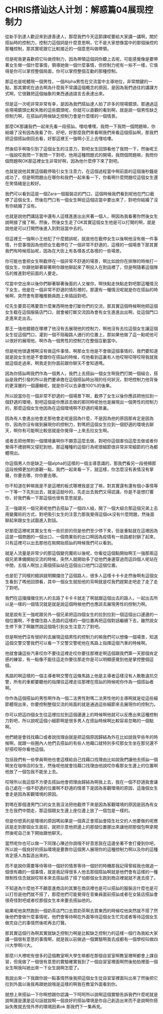# CHRIS搭讪达人计划：解惑篇04展现控制力

從新手到達人歡迎來到達善達人，那麼我們今天這節課呢要給大家講一講啊，關於搭訕時的控制力，控制力這個詞是什麼意思啊，它不是大家想像當中的那個操控的那種控制，那其實呢跟它比較接近的一個意思叫做帶領。

但是呢我更喜歡把它叫做控制力，因為帶領這個詞你聽上去呢，可能感覺像是要帶著女生做一個什麼事情，領導她做一個什麼事情，但控制力呢有一些不一樣，它值得是你可以掌控整個局面，你可以掌控整個互動的那種控制。

那這也是呢體現一個男性，一個Alpha男性在交流當中主導地位，非常關鍵的一點，那其實呢在過去啊為什麼我不常講這個概念的原因，是因為我們過往的講課方式啊，它很難把這個抽象的東西通過語言去表達出來。

但是這一次呢非常非常有幸，是因為我們搭訕達人拍了許多的現場鏡頭，那通過這些現場鏡頭比較失敗的這些鏡頭呢，你就可以直觀的看到啊，就是說一個男性缺乏控制力啊，在搭訕的時候缺乏控制力會是什麼樣的一個情景。

那麼OK那讓我們一起來先看一段搭訕，嘿哈嘍嘿，我問一下我問一個問題嘛，你結婚了沒有因為我看了你，好吧，好那麼我們來看啊我們來看這個搭訕啊，那我們把這個搭訕倒回去看，好那這裡王一強啊小王上去嘿哈嘍。

然後招手啊吸引到了這個女生的注意力，對吧女生回頭看他了我問一下，然後呢王一強說哎我問一下我問一下對吧，他用這種問題式的開場，我問個問題嘛，我問你個問題啊OK那這裡女生非常好啊，因為他什麼停下來了對吧。

也就是說他其實這個截停吸引女生注意力，在這個過程當中啊前面的這個幾秒鐘是成功了，但是啊問題出在哪你和我們一起來看一下，你看啊什麼問題哎這個女生還在笑情緒是比較好。

我們可以看到這是一個Zara一個服裝店的門口，這個時候我們看到呢他在門口截停了這個女生，然後在門口有一個女生啊從這個店當中要出來了，對吧你結婚了沒有你結婚了沒有。

也就是說他們講話當中還有人這樣進進出出夾著一個人，啊因為我看著你然後女生說啊接了接了啊，然後，然後女生走了OK其實這個女生他是可以打開的啊，就是說他是可以打開然後進入到對話當中去的。

但這裡王一強啊小王他犯了什麼錯誤呢，就是他在截停女生以後啊他沒有做一件事情，什麼事情因為他把女生截停在了一個非常不舒適的，這樣的一個場景下那其實我們有時候搭訕呢，因為在大街上有各樣各式各樣的一些場景。

你可能也會把女生啊截停在一個非常不舒適的場景，啊比如說你在排隊的時候打一個女生，你跟他聊著聊著啊你跟他聊起來了啊投入在對話裡了，但是啊隨著這個隊伍的推進對吧前面的人要走。

哎當中空出來以後你們聊著聊著後面的人又催你，啊快點走快點走對吧那這種情況下女生，他是在一個非常不舒適的情形裡的，那還有一種情況呢就是你在搭訕的時候啊，突然會有那種推銷員跑上來插話對吧。

哎先生要買花嗎要買什麼東西啊他會打斷你們的交流，那其實這個時候啊他把這個女生截在這個服裝店門口，就會被打斷交流因為會有女生進進出出啊，從這個門口走進來走出去。

那王一強他錯錯在哪裡了他沒有去展現他的控制力，啊他沒有去拉這個女生讓這個女生從這個門口，灌到一個不阻礙路人通行的位置上，那如果他做了這一點呢他可以很好的展現他，啊作為一個男性的控制力在整個互動當中。

但是呢他很遺憾啊沒有做這件事情，啊那女生他是不會做這個事情的，我們要知道就是說女生他是不會跟你在搭訕的時候，哎他看到這裏有人他哎呀哎呀哎呀我就我就這個走過來，啊我走到你面前跟你聊天不會知道嗎。

因為你搭訕啊我們作為一個男人，我們上去搭訕一個女生啊我們打開一個組合，搭訕是我們引發的所以我們要承擔在這個搭訕時出現的任何狀況，對吧控制力他背後的更深層的一個邏輯呢，就是你可以去承擔100%的後果。

所以說當你在一個非常不舒適的一個場景下啊，截停了女生以後你應該把他拉到一個舒適的環境，對吧這個是你應該去做的那同時呢他也是展現出一個男性的控制力的，那麼這個女生他因為在這個環境啊不舒適的場景裏。

因為有人會進出他會走那他會走呢是因為什麼，不是因為他的原因那肯定是因為你，因為你沒有做到展現你的控制力，對嗎把這個女生拉到一個舒適的環境去聊天，啊你有可能啊比較慫就是你覺得一上來去拉女生啊。

或者去把他帶到一個環境裏啊你不願意這麼去做，對吧你這個害怕這麼去做或者你覺得不禮貌啊又侵犯到他，那這種種的這個行為呢很細節很非常非常細節的行為都體現出。

你這個男人你是缺乏一個alpha的這樣的一個主導意識的，那我們看另一段視頻那這段視頻更加的直觀一點，我們一起來看一下，就這樣，你怎麼沒有表情沒有掌聲，你要去哪，你你要去哪。

你不知道在幹嘛我是不是這裡的板式哪裡我是定了嘛，對其實還有還有個小事情等一下等一下先別出去，就是這挺吵的，先走出去我們又得認識，你是不是想打響你，好我們看一下那這個也很有意思就是。

王一強跟另一個兄弟呢他們去搭訕了一個四人組，開了一個大組合那這個兄弟上去用變魔術的方式，對吧吸引女生的注意力那我覺得這個ok沒有什麼問題，然後面聊起來跟女生試圖進入對話。

好那麼這裡呢其實女生有一些抗拒的但是他們至少停下來，但是重點就在這裡因為這是一個商圈的一個出口，一個商業街的出口啊因為疫情有一些路都封鎖了起來，只有這裡可以出去那他在剛開始搭訕的時候我們可以看到。

就是人流量是非常少的那這個變完魔術以後呢，你看從這個點開始啊王一強那兩這個兄弟準備開始交流的時候，突然人就開始多了從他們身邊穿過而這四個人呢站在中間，五個人啊加上兩個搭訕站在這個出口他門口這個位置。

也是犯了同樣的錯誤就明顯擋住了這個路人，很多人這樣卡卡卡走然後啊有這個女生看到了嗎他回頭看，其中一個女生就拍他的背啊就是哎我們趕緊走吧走了走了走了對吧。

我們在這擋擋擋住別人的去路了卡卡卡就走了啊就跟這個出去的路人，一起出去所以是一樣的一個情況就是就是說這個時候他們也應該去展現男性的控制力啊。

就是說有王一強呢跟另外一個兄弟把這四個女生的拉到拉到一個這個出口邊邊的一個位置啊，不會擋住路人去路的這樣的一個位置再把這個對話繼續下去，雖然說女生停下來了啊雖然說這個吸引到女生注意力了對吧。

但是啊他們沒有很好的去展現這個男性的控制力的嘛我們可以想像一個場景，知道這個交警交警我們可以看一下交警交警呢他在馬路上指揮這個汽車的時候啊。

他就會讓這些汽車哎你不要往這裡走哎你要往那裡走啊這個跟我們第一天那個肯定感的練習，有一點像不能往這走你要往那走你是可以明顯感覺到他是掌控整個這個。

馬路的啊這樣的一個主導者啊交警在這條馬路上他是主導者這樣沒有人敢敢違抗交警，所有的車都要聽他的指揮往這裡走往那裡在搭訕的時候呢你作為一個搭訕者啊。

你作為這個搭訕的男性啊作為一個二法男性對嗎二法男性他的主導啊就是從這些細節體現出來，你要控制整個交流的局面的就是通過這些細節來去展現你的控制力。

你可以把這四個女生往這裡拉拉到這個邊邊上的時候啊他就可以反應出來這種控制力對吧，所以說呢這個小細節啊是很多男人在搭訕時候啊比較容易忽略的一個點啊。

他們總是會找找藉口或者說找理由就是把這個原因歸結為外在比如說我早些年的時候啊，就跟一些圈內人他們去搭訕的有些人他藉口就特別多哎那女生坐在那兒還不好搭哎呀你看他這個。

包括我們有一些學員啊他也會這樣給自己找藉口找理由比如說我們讓他去搭訕一個啊坐在咖啡店的女生，然後呢他就會找藉口找理由他說哎你看那女生邊上的位置啊他放了一個包我不能坐上去。

哎呀所以我這個不方便去搭訕他會把理由歸結為啊我上去，我在一個不舒適我會讓自己處在一個不舒適的位置啊不舒適的情景下是因為客觀環境的原因，這幾個女生會走是因為客觀環境的原因。

對嗎在那個渣男門口的女生我沒法把他截停下來是因為客觀環境的原因是因為有女生在我們中間走，那這個跟女生邊上座位邊上放了一個包是一樣的。

但是你想真的是環境的原因嗎如果是一個真正會搭訕會陌生社交的人他要做的呢應該是走到那個女生面前，就把示意他把邊上的那個位置挪出來讓他把那個包啊拿開然後呢自己坐下開始跟他聊天。

當然呢你也可以做一下同理心陳述你說哦不好意思我在這邊坐著不會打擾到你吧，所以說一個良好的搭訕環境是要靠你這個男人展現你的這種控制力啊以及你的這種肯定感人為製造出來的。

而不是說你需要等待等待一個好的情景等待一個好的時機那我記得曾經我也做過一個很有趣的一個事情，就是我記得很多人他去那個搭訕啊就是他們會有這樣的一種限制性信念就說哎呀本來去搭訕搭了搭了怕那個女生跑到商店裡就就不進去搭了。

不知道為什麼他不不願意進商店的其實在商店裡也是可以搭訕的服裝店什麼也是可以打但是他們就不搭了，那麼他們可能覺得在音樂員面前搭訕或者在女裝店搭訕會很奇怪對吧或者哎那個女生本來要去搭訕他的。

結果呢他突然跑到一個奶茶店門口去買奶茶啊去買東西的時候哎他突然就不搭了然後他們會做什麼事情呢，他們會等待啊在外面等待這個女生忙完或者等待這個女生做完自己的事情然後呢再去打聲。

那其實這個行為啊其實就缺乏控制力啊是比較缺乏控制力的這樣一個行為我給大家講一個很有意思的事情啊，就是我以前做過一個實驗啊我去成都有一個學校叫做四川大學啊川大。

那麼川大裡呢有很多的這個教室啊大學生嘛都在那個自習室啊教室裡啊都會上課自習，但我做了一個很有意思的實驗確實我到了一個自習室裡面啊然後拍拍裡面一個女生啊我叫她出來一下女生說啊怎麼了。

我說出來一下我跟你說一點事情然後我把這個女生從自習室裡面叫出來了然後把它拉到外面以後我再跟她說哦是這樣的啊我在教室外面看到你。

就想上來搭訕一下你啊想跟你認識一下呵呵所以說啊這個實驗告訴我們什麼呢就是說啊還是還是這句話就說啊一個良好的搭訕環境是你自己創造出來而不是說啊你搭訕失敗就去怪外界的環境因素ok 那我們下一集再見。